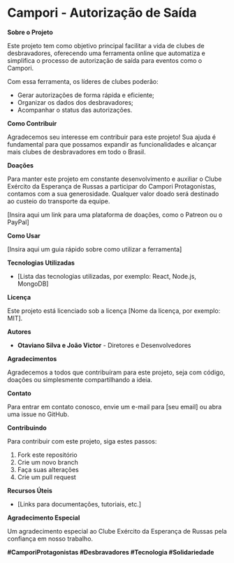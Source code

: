 # Campori - Autorização de Saída

**Sobre o Projeto**

Este projeto tem como objetivo principal facilitar a vida de clubes de desbravadores, oferecendo uma ferramenta online que automatiza e simplifica o processo de autorização de saída para eventos como o Campori.

Com essa ferramenta, os líderes de clubes poderão:

* Gerar autorizações de forma rápida e eficiente;
* Organizar os dados dos desbravadores;
* Acompanhar o status das autorizações.

**Como Contribuir**

Agradecemos seu interesse em contribuir para este projeto! Sua ajuda é fundamental para que possamos expandir as funcionalidades e alcançar mais clubes de desbravadores em todo o Brasil.

**Doações**

Para manter este projeto em constante desenvolvimento e auxiliar o Clube Exército da Esperança de Russas a participar do Campori Protagonistas, contamos com a sua generosidade. Qualquer valor doado será destinado ao custeio do transporte da equipe.

[Insira aqui um link para uma plataforma de doações, como o Patreon ou o PayPal]

**Como Usar**

[Insira aqui um guia rápido sobre como utilizar a ferramenta]

**Tecnologias Utilizadas**

* [Lista das tecnologias utilizadas, por exemplo: React, Node.js, MongoDB]

**Licença**

Este projeto está licenciado sob a licença [Nome da licença, por exemplo: MIT].

**Autores**

* **Otaviano Silva e João Victor** - Diretores e Desenvolvedores

**Agradecimentos**

Agradecemos a todos que contribuíram para este projeto, seja com código, doações ou simplesmente compartilhando a ideia.

**Contato**

Para entrar em contato conosco, envie um e-mail para [seu email] ou abra uma issue no GitHub.

**Contribuindo**

Para contribuir com este projeto, siga estes passos:

1. Fork este repositório
2. Crie um novo branch
3. Faça suas alterações
4. Crie um pull request

**Recursos Úteis**

* [Links para documentações, tutoriais, etc.]

**Agradecimento Especial**

Um agradecimento especial ao Clube Exército da Esperança de Russas pela confiança em nosso trabalho.

**#CamporiProtagonistas #Desbravadores #Tecnologia #Solidariedade**


